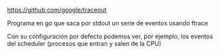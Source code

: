 https://github.com/google/traceout

Programa en go que saca por stdout un serie de eventos usando ftrace

Con su configuración por defecto podemos ver, por ejemplo, los eventos del scheduler (procesos que entran y salen de la CPU)

